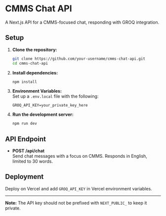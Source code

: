 # CMMS Chat API

A Next.js API for a CMMS-focused chat, responding with GROQ integration.

## Setup

1. **Clone the repository:**
   ```bash
   git clone https://github.com/your-username/cmms-chat-api.git
   cd cmms-chat-api
   ```

2. **Install dependencies:**
   ```bash
   npm install
   ```

3. **Environment Variables:**  
   Set up a `.env.local` file with the following:
   ```plaintext
   GROQ_API_KEY=your_private_key_here
   ```

4. **Run the development server:**
   ```bash
   npm run dev
   ```

## API Endpoint

- **POST /api/chat**  
  Send chat messages with a focus on CMMS. Responds in English, limited to 30 words.

## Deployment

Deploy on Vercel and add `GROQ_API_KEY` in Vercel environment variables.

---

**Note:** The API key should not be prefixed with `NEXT_PUBLIC_` to keep it private.
